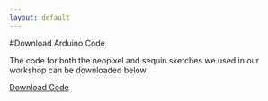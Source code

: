 ```yaml
---
layout: default
---
```

#Download Arduino Code

The code for both the neopixel and sequin sketches we used in our workshop can be downloaded below.

[Download Code](/uploads/2016/02/arduino-sketches.zip)
